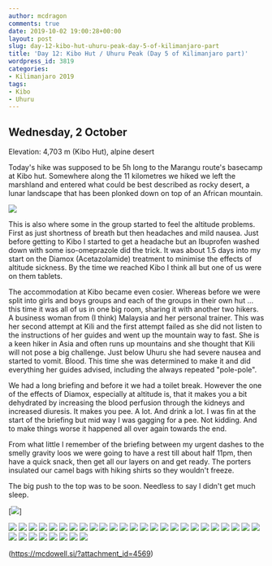```yaml
---
author: mcdragon
comments: true
date: 2019-10-02 19:00:28+00:00
layout: post
slug: day-12-kibo-hut-uhuru-peak-day-5-of-kilimanjaro-part
title: 'Day 12: Kibo Hut / Uhuru Peak (Day 5 of Kilimanjaro part)'
wordpress_id: 3819
categories:
- Kilimanjaro 2019
tags:
- Kibo
- Uhuru
---
```





## Wednesday, 2 October

Elevation: 4,703 m (Kibo Hut), alpine desert

Today's hike was supposed to be 5h long to the Marangu route's basecamp at Kibo hut. Somewhere along the 11 kilometres we hiked we left the marshland and entered what could be best described as rocky desert, a lunar landscape that has been plonked down on top of an African mountain. 

![](https://img.mcdowell.si/2019/10/2019-10-02-11.32.51.resized.jpg)


This is also where some in the group started to feel the altitude problems. First as just shortness of breath but then headaches and mild nausea. Just before getting to Kibo I started to get a headache but an Ibuprofen washed down with some iso-omeprazole did the trick. It was about 1.5 days into my start on the Diamox (Acetazolamide) treatment to minimise the effects of altitude sickness. By the time we reached Kibo I think all but one of us were on them tablets. 







The accommodation at Kibo became even cosier. Whereas before we were split into girls and boys groups and each of the groups in their own hut ... this time it was all of us in one big room, sharing it with another two hikers. A business woman from (I think) Malaysia and her personal trainer. This was her second attempt at Kili and the first attempt failed as she did not listen to the instructions of her guides and went up the mountain way to fast. She is a keen hiker in Asia and often runs up mountains and she thought that Kili will not pose a big challenge. Just below Uhuru she had severe nausea and started to vomit. Blood. This time she was determined to make it and did everything her guides advised, including the always repeated "pole-pole". 







We had a long briefing and before it we had a toilet break. However the one of the effects of Diamox, especially at altitude is, that it makes you a bit dehydrated by increasing the blood perfusion through the kidneys and increased diuresis. It makes you pee. A lot. And drink a lot. I was fin at the start of the briefing but mid way I was gagging for a pee. Not kidding. And to make things worse it happened all over again towards the end. 







From what little I remember of the briefing between my urgent dashes to the smelly gravity loos we were going to have a rest till about half 11pm, then have a quick snack, then get all our layers on and get ready. The porters insulated our camel bags with hiking shirts so they wouldn't freeze. 







The big push to the top was to be soon. Needless to say I didn't get much sleep.







 [![](https://img.mcdowell.si/2019/10/2019-10-02-06.23.17.resized.jpg)]

 [![](https://img.mcdowell.si/2019/10/2019-10-02-06.23.47.resized.jpg)](https://mcdowell.si/?attachment_id=4570)
 [![](https://img.mcdowell.si/2019/10/2019-10-02-06.23.59.resized.jpg)](https://mcdowell.si/?attachment_id=4571)
 [![](https://img.mcdowell.si/2019/10/2019-10-02-06.24.53.resized.jpg)](https://mcdowell.si/?attachment_id=4572)
 [![](https://img.mcdowell.si/2019/10/2019-10-02-06.41.00.resized.jpg)](https://mcdowell.si/?attachment_id=4573)
 [![](https://img.mcdowell.si/2019/10/2019-10-02-06.41.06.resized.jpg)](https://mcdowell.si/?attachment_id=4574)
 [![](https://img.mcdowell.si/2019/10/2019-10-02-06.41.08.resized.jpg)](https://mcdowell.si/?attachment_id=4575)
 [![](https://img.mcdowell.si/2019/10/2019-10-02-06.41.10.resized.jpg)](https://mcdowell.si/?attachment_id=4576)
 [![](https://img.mcdowell.si/2019/10/2019-10-02-06.41.13.resized.jpg)](https://mcdowell.si/?attachment_id=4577)
 [![](https://img.mcdowell.si/2019/10/2019-10-02-08.26.10.resized.jpg)](https://mcdowell.si/?attachment_id=4578)
 [![](https://img.mcdowell.si/2019/10/2019-10-02-08.26.17.resized.jpg)](https://mcdowell.si/?attachment_id=4579)
 [![](https://img.mcdowell.si/2019/10/2019-10-02-08.27.26.resized.jpg)](https://mcdowell.si/?attachment_id=4580)
 [![](https://img.mcdowell.si/2019/10/2019-10-02-08.27.37.resized.jpg)](https://mcdowell.si/?attachment_id=4581)
 [![](https://img.mcdowell.si/2019/10/2019-10-02-08.27.38.resized.jpg)](https://mcdowell.si/?attachment_id=4582)
 [![](https://img.mcdowell.si/2019/10/2019-10-02-08.28.50.resized.jpg)](https://mcdowell.si/?attachment_id=4583)
 [![](https://img.mcdowell.si/2019/10/2019-10-02-08.32.39.resized.jpg)](https://mcdowell.si/?attachment_id=4584)
 [![](https://img.mcdowell.si/2019/10/2019-10-02-09.24.28.resized.jpg)](https://mcdowell.si/?attachment_id=4585)
 [![](https://img.mcdowell.si/2019/10/2019-10-02-10.50.07.resized.jpg)](https://mcdowell.si/?attachment_id=4586)
 [![](https://img.mcdowell.si/2019/10/2019-10-02-11.10.20.resized.jpg)](https://mcdowell.si/?attachment_id=4587)
 [![](https://img.mcdowell.si/2019/10/2019-10-02-11.10.24.resized.jpg)](https://mcdowell.si/?attachment_id=4588)
 [![](https://img.mcdowell.si/2019/10/2019-10-02-11.14.02.resized.jpg)](https://mcdowell.si/?attachment_id=4589)
 [![](https://img.mcdowell.si/2019/10/2019-10-02-11.14.22.resized.jpg)](https://mcdowell.si/?attachment_id=4590)
 [![](https://img.mcdowell.si/2019/10/2019-10-02-11.14.33.resized.jpg)](https://mcdowell.si/?attachment_id=4591)
 [![](https://img.mcdowell.si/2019/10/2019-10-02-11.32.50.resized.jpg)](https://mcdowell.si/?attachment_id=4592)
 [![](https://img.mcdowell.si/2019/10/2019-10-02-11.32.51.resized-1.jpg)](https://mcdowell.si/?attachment_id=4593)
 [![](https://img.mcdowell.si/2019/10/2019-10-02-11.32.53.resized.jpg)](https://mcdowell.si/?attachment_id=4594)
 [![](https://img.mcdowell.si/2019/10/2019-10-02-11.32.54.resized.jpg)](https://mcdowell.si/?attachment_id=4595)
 [![](https://img.mcdowell.si/2019/10/2019-10-02-11.32.55.resized.jpg)](https://mcdowell.si/?attachment_id=4596)
 [![](https://img.mcdowell.si/2019/10/2019-10-02-11.32.57.resized.jpg)](https://mcdowell.si/?attachment_id=4597)
 [![](https://img.mcdowell.si/2019/10/2019-10-02-11.33.04.resized.jpg)](https://mcdowell.si/?attachment_id=4598)
 [![](https://img.mcdowell.si/2019/10/2019-10-02-12.50.36.resized.jpg)](https://mcdowell.si/?attachment_id=4599)
 [![](https://img.mcdowell.si/2019/10/2019-10-02-13.13.22.resized.jpg)](https://mcdowell.si/?attachment_id=4600)
 [![](https://img.mcdowell.si/2019/10/2019-10-02-14.22.16.resized.jpg)](https://mcdowell.si/?attachment_id=4601)
 [![](https://img.mcdowell.si/2019/10/2019-10-02-14.30.11.resized.jpg)](https://mcdowell.si/?attachment_id=4602)


 (https://mcdowell.si/?attachment_id=4569)
